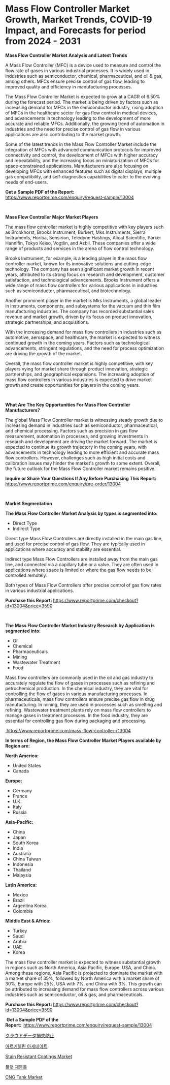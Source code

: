 <p><h1>Mass Flow Controller Market Growth, Market Trends, COVID-19 Impact, and Forecasts for period from 2024 - 2031</h1></p><p><strong>Mass Flow Controller Market Analysis and Latest Trends</strong></p>
<p><p>A Mass Flow Controller (MFC) is a device used to measure and control the flow rate of gases in various industrial processes. It is widely used in industries such as semiconductor, chemical, pharmaceutical, and oil & gas, among others. MFCs ensure precise control of gas flow, leading to improved quality and efficiency in manufacturing processes.</p><p>The Mass Flow Controller Market is expected to grow at a CAGR of 6.50% during the forecast period. The market is being driven by factors such as increasing demand for MFCs in the semiconductor industry, rising adoption of MFCs in the healthcare sector for gas flow control in medical devices, and advancements in technology leading to the development of more accurate and reliable MFCs. Additionally, the growing trend of automation in industries and the need for precise control of gas flow in various applications are also contributing to the market growth.</p><p>Some of the latest trends in the Mass Flow Controller Market include the integration of MFCs with advanced communication protocols for improved connectivity and control, the development of MFCs with higher accuracy and repeatability, and the increasing focus on miniaturization of MFCs for space-constrained applications. Manufacturers are also focusing on developing MFCs with enhanced features such as digital displays, multiple gas compatibility, and self-diagnostics capabilities to cater to the evolving needs of end-users.</p></p>
<p><strong>Get a Sample PDF of the Report:&nbsp;</strong> <a href="https://www.reportprime.com/enquiry/request-sample/13004">https://www.reportprime.com/enquiry/request-sample/13004</a></p>
<p>&nbsp;</p>
<p><strong>Mass Flow Controller Major Market Players</strong></p>
<p><p>The mass flow controller market is highly competitive with key players such as Bronkhorst, Brooks Instrument, Burkert, Mks Instruments, Sierra Instruments, Horiba, Sensirion, Teledyne Hastings, Alicat Scientific, Parker Hannifin, Tokyo Keiso, Vogtlin, and Azbil. These companies offer a wide range of products and services in the arena of flow control technology.</p><p>Brooks Instrument, for example, is a leading player in the mass flow controller market, known for its innovative solutions and cutting-edge technology. The company has seen significant market growth in recent years, attributed to its strong focus on research and development, customer satisfaction, and technological advancements. Brooks Instrument offers a wide range of mass flow controllers for various applications in industries such as semiconductor, pharmaceutical, and biotechnology.</p><p>Another prominent player in the market is Mks Instruments, a global leader in instruments, components, and subsystems for the vacuum and thin film manufacturing industries. The company has recorded substantial sales revenue and market growth, driven by its focus on product innovation, strategic partnerships, and acquisitions.</p><p>With the increasing demand for mass flow controllers in industries such as automotive, aerospace, and healthcare, the market is expected to witness continued growth in the coming years. Factors such as technological advancements, stringent regulations, and the need for process optimization are driving the growth of the market.</p><p>Overall, the mass flow controller market is highly competitive, with key players vying for market share through product innovation, strategic partnerships, and geographical expansions. The increasing adoption of mass flow controllers in various industries is expected to drive market growth and create opportunities for players in the coming years.</p></p>
<p>&nbsp;</p>
<p><strong>What Are The Key Opportunities For Mass Flow Controller Manufacturers?</strong></p>
<p><p>The global Mass Flow Controller market is witnessing steady growth due to increasing demand in industries such as semiconductor, pharmaceutical, and chemical processing. Factors such as precision in gas flow measurement, automation in processes, and growing investments in research and development are driving the market forward. The market is expected to continue its growth trajectory in the coming years, with advancements in technology leading to more efficient and accurate mass flow controllers. However, challenges such as high initial costs and calibration issues may hinder the market's growth to some extent. Overall, the future outlook for the Mass Flow Controller market remains positive.</p></p>
<p><strong>Inquire or Share Your Questions If Any Before Purchasing This Report:</strong> <a href="https://www.reportprime.com/enquiry/pre-order/13004">https://www.reportprime.com/enquiry/pre-order/13004</a></p>
<p>&nbsp;</p>
<p><strong>Market Segmentation</strong></p>
<p><strong>The Mass Flow Controller Market Analysis by types is segmented into:</strong></p>
<p><ul><li>Direct Type</li><li>Indirect Type</li></ul></p>
<p><p>Direct type Mass Flow Controllers are directly installed in the main gas line, and used for precise control of gas flow. They are typically used in applications where accuracy and stability are essential.</p><p>Indirect type Mass Flow Controllers are installed away from the main gas line, and connected via a capillary tube or a valve. They are often used in applications where space is limited or where the gas flow needs to be controlled remotely.</p><p>Both types of Mass Flow Controllers offer precise control of gas flow rates in various industrial applications.</p></p>
<p><strong>Purchase this Report:&nbsp;</strong><a href="https://www.reportprime.com/checkout?id=13004&price=3590">https://www.reportprime.com/checkout?id=13004&price=3590</a></p>
<p>&nbsp;</p>
<p><strong>The Mass Flow Controller Market Industry Research by Application is segmented into:</strong></p>
<p><ul><li>Oil</li><li>Chemical</li><li>Pharmaceuticals</li><li>Mining</li><li>Wastewater Treatment</li><li>Food</li></ul></p>
<p><p>Mass flow controllers are commonly used in the oil and gas industry to accurately regulate the flow of gases in processes such as refining and petrochemical production. In the chemical industry, they are vital for controlling the flow of gases in various manufacturing processes. In pharmaceuticals, mass flow controllers ensure precise gas flow in drug manufacturing. In mining, they are used in processes such as smelting and refining. Wastewater treatment plants rely on mass flow controllers to manage gases in treatment processes. In the food industry, they are essential for controlling gas flow during packaging and processing.</p></p>
<p><a href="https://www.reportprime.com/mass-flow-controller-r13004">&nbsp;https://www.reportprime.com/mass-flow-controller-r13004</a></p>
<p><strong>In terms of Region, the Mass Flow Controller Market Players available by Region are:</strong></p>
<p>
    <p> <strong> North America: </strong>
        <ul>
            <li>United States</li>
            <li>Canada</li>
        </ul>
        </p> 
    <p> <strong> Europe: </strong>
        <ul>
            <li>Germany</li>
            <li>France</li>
            <li>U.K.</li>
            <li>Italy</li>
            <li>Russia</li>
        </ul>
        </p> 
    <p> <strong> Asia-Pacific: </strong>
        <ul>
            <li>China</li>
            <li>Japan</li>
            <li>South Korea</li>
            <li>India</li>
            <li>Australia</li>
            <li>China Taiwan</li>
            <li>Indonesia</li>
            <li>Thailand</li>
            <li>Malaysia</li>
        </ul>
        </p> 
    <p> <strong> Latin America: </strong>
        <ul>
            <li>Mexico</li>
            <li>Brazil</li>
            <li>Argentina Korea</li>
            <li>Colombia</li>
        </ul>
        </p> 
    <p> <strong> Middle East & Africa: </strong>
        <ul>
            <li>Turkey</li>
            <li>Saudi</li>
            <li>Arabia</li>
            <li>UAE</li>
            <li>Korea</li>
        </ul>
    </p>
    </p>
<p><p>The mass flow controller market is expected to witness substantial growth in regions such as North America, Asia Pacific, Europe, USA, and China. Among these regions, Asia Pacific is projected to dominate the market with a market share of 35%, followed by North America with a market share of 30%, Europe with 25%, USA with 7%, and China with 3%. This growth can be attributed to increasing demand for mass flow controllers across various industries such as semiconductor, oil & gas, and pharmaceuticals.</p></p>
<p><strong>Purchase this Report: </strong><a href="https://www.reportprime.com/checkout?id=13004&price=3590">https://www.reportprime.com/checkout?id=13004&price=3590</a></p>
<p>&nbsp;<strong>Get a Sample PDF of the Report:&nbsp;&nbsp;</strong><a href="https://www.reportprime.com/enquiry/request-sample/13004">https://www.reportprime.com/enquiry/request-sample/13004</a></p>
<p><strong></strong></p>
<p><p><a href="https://medium.com/@colbu56546/%E3%82%AF%E3%83%A9%E3%82%A6%E3%83%89%E3%83%87%E3%83%BC%E3%82%BF%E6%90%8D%E5%A4%B1%E9%98%B2%E6%AD%A2%E5%B8%82%E5%A0%B4-2031%E5%B9%B4%E3%81%BE%E3%81%A7%E3%81%AE%E5%8B%95%E5%90%91-%E4%BA%88%E6%B8%AC-%E7%AB%B6%E4%BA%89%E5%88%86%E6%9E%90-d6ad1e3b65a8">クラウドデータ損失防止</a></p><p><a href="https://medium.com/@gummibear5656757/%EC%95%84%EB%A5%B4%EA%B8%B0%EB%A0%90%EB%A6%B0-%EC%95%84%EC%84%B8%ED%85%8C%EC%9D%B4%ED%8A%B8-%EC%8B%9C%EC%9E%A5-%EA%B7%9C%EB%AA%A8-%EB%B0%8F-%EC%8B%9C%EC%9E%A5-%EB%8F%99%ED%96%A5-%EC%99%84%EC%A0%84%ED%95%9C-%EC%82%B0%EC%97%85-%EA%B0%9C%EC%9A%94-2024%EB%85%84%EB%B6%80%ED%84%B0-2031%EB%85%84-6869a517c8be">아르기렐린 아세테이트</a></p><p><a href="https://issuu.com/reportprime-2/docs/stain-resistant-coatings-market-siz_bc9c06789057c2">Stain Resistant Coatings Market</a></p><p><a href="https://github.com/WilburKihn5676/Market-Research-Report-List-1/blob/main/591537019219.md">플랫 재봉틀</a></p><p><a href="https://github.com/jj19131/Market-Research-Report-List-2/blob/main/cng-tank-market.md">CNG Tank Market</a></p></p>